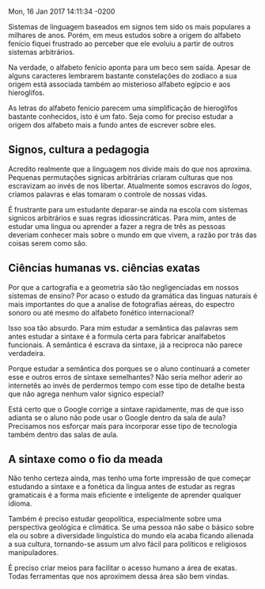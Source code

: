 Mon, 16 Jan 2017 14:11:34 -0200

Sistemas de linguagem baseados em signos tem sido os mais populares a milhares de anos. Porém, em meus estudos sobre a origem do alfabeto fenício fiquei frustrado ao perceber que ele evoluiu a partir de outros sistemas arbitrários.

Na verdade, o alfabeto fenício aponta para um beco sem saída. Apesar de alguns caracteres lembrarem bastante constelações do zodiaco a sua origem está associada também ao misterioso alfabeto egípcio e aos hieroglífos. 

As letras do alfabeto fenício parecem uma simplificação de hieroglífos bastante conhecidos, isto é um fato. Seja como for preciso estudar a origem dos alfabeto mais a fundo antes de escrever sobre eles.

## Signos, cultura a pedagogia

Acredito realmente que a linguagem nos divide mais do que nos aproxima. Pequenas permutações signicas arbitrárias criaram culturas que nos escravizam ao invés de nos libertar. Atualmente somos escravos do *logos*, criamos palavras e elas tomaram o controle de nossas vidas.

É frustrante para um estudante deparar-se ainda na escola com sistemas signicos arbitrários e suas regras idiossincráticas. Para mim, antes de estudar uma lingua ou aprender a fazer a regra de três as pessoas deveriam conhecer mais sobre o mundo em que vivem, a razão por trás das coisas serem como são.

## Ciências humanas vs. ciências exatas

Por que a cartografia e a geometria são tão negligenciadas em nossos sistemas de ensino? Por acaso o estudo da gramática das linguas naturais é mais importantes do que a analise de fotografias aéreas, do espectro sonoro ou até mesmo do alfabeto fonético internacional?

Isso soa tão absurdo. Para mim estudar a semântica das palavras sem antes estudar a sintaxe é a formula certa para fabricar analfabetos funcionais. A semântica é escrava da sintaxe, já a reciproca não parece verdadeira. 

Porque estudar a semântica dos porques se o aluno continuará a cometer esse e outros erros de sintaxe semelhantes? Não seria melhor aderir ao internetês ao invés de perdermos tempo com esse tipo de detalhe besta que não agrega nenhum valor signico especial?

Está certo que o Google corrige a sintaxe rapidamente, mas de que isso adianta se o aluno não pode usar o Google dentro da sala de aula? Precisamos nos esforçar mais para incorporar esse tipo de tecnologia também dentro das salas de aula.

## A sintaxe como o fio da meada

Não tenho certeza ainda, mas tenho uma forte impressão de que começar estudando a sintaxe e a fonética da lingua antes de estudar as regras gramaticais é a forma mais eficiente e inteligente de aprender qualquer idioma.

Também é preciso estudar geopolítica, especialmente sobre uma perspectiva geológica e climática. Se uma pessoa não sabe o básico sobre ela ou sobre a diversidade linguística do mundo ela acaba ficando alienada a sua cultura, tornando-se assum um alvo fácil para políticos e religiosos manipuladores.

É preciso criar meios para facilitar o acesso humano a área de exatas. Todas ferramentas que nos aproximem dessa área são bem vindas.
